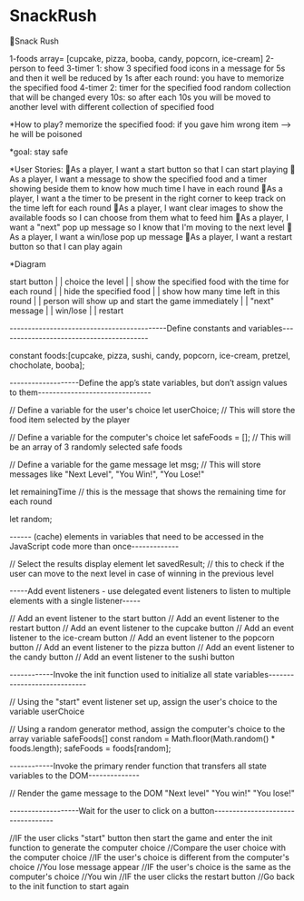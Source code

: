 # SnackRush

🌟Snack Rush

1-foods array= [cupcake, pizza, booba, candy, popcorn, ice-cream]
2-person to feed
3-timer 1: show 3 specified food icons in a message for 5s and then it well be reduced by 1s after each round: you have to memorize the specified food
4-timer 2: timer for the specified food random collection that will be changed every 10s: so after each 10s you will be moved to another level with different collection of specified food

*How to play?
memorize the specified food: if you gave him wrong item --> he will be poisoned

*goal: stay safe

*User Stories:
🐞As a player, I want a start button so that I can start playing
🐞As a player, I want a message to show the specified food and a timer showing beside them to know how much time I have in each round
🐞As a player, I want a the timer to be present in the right corner to keep track on the time left for each round
🐞As a player, I want clear images to show the available foods so I can choose from them what to feed him
🐞As a player, I want a "next" pop up message so I know that I'm moving to the next level
🐞As a player, I want a win/lose pop up message
🐞As a player, I want a restart button so that I can play again


*Diagram

start button
|
|
choice the level
|
|
show the specified food with the time for each round
|
|
hide the specified food 
|
|
show how many time left in this round
|
|
person will show up and start the game immediately
|
|
"next" message
|
|
win/lose
|
|
restart

-------------------------------------------Define constants and variables-----------------------------------------

constant foods:[cupcake, pizza, sushi, candy, popcorn, ice-cream, pretzel, chocholate, booba];

-------------------Define the app’s state variables, but don’t assign values to them-------------------------------


// Define a variable for the user's choice
let userChoice; // This will store the food item selected by the player

// Define a variable for the computer's choice 
let safeFoods = []; // This will be an array of 3 randomly selected safe foods

// Define a variable for the game message
let msg; // This will store messages like "Next Level", "You Win!", "You Lose!"

let remainingTime // this is the message that shows the remaining time for each round

let random;

------ (cache) elements in variables that need to be accessed in the JavaScript code more than once-------------


// Select the results display element
let savedResult; // this to check if the user can move to the next level in case of winning in the previous level


-----Add event listeners - use delegated event listeners to listen to multiple elements with a single listener-----

// Add an event listener to the start button
// Add an event listener to the restart button
// Add an event listener to the cupcake button
// Add an event listener to the ice-cream button
// Add an event listener to the popcorn button
// Add an event listener to the pizza button
// Add an event listener to the candy button
// Add an event listener to the sushi button

------------Invoke the init function used to initialize all state variables----------------------------


// Using the "start" event listener set up, assign the user's choice to the variable userChoice

// Using a random generator method, assign the computer's choice to the array variable safeFoods[]
const random = Math.floor(Math.random() * foods.length);
safeFoods = foods[random];


------------Invoke the primary render function that transfers all state variables to the DOM--------------

// Render the game message to the DOM
"Next level"
"You win!"
"You lose!"

-------------------Wait for the user to click on a button----------------------------------


//IF the user clicks "start" button then start the game and enter the init function to generate the computer choice 
//Compare the user choice with the computer choice
//IF the user's choice is different from the computer's choice
       //You lose message appear
//IF the user's choice is the same as the computer's choice
       //You win 
//IF the user clicks the restart button 
       //Go back to the init function to start again


